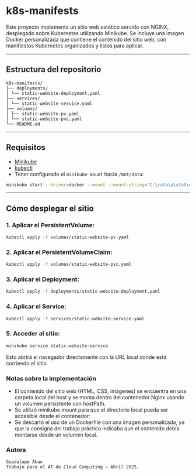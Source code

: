 # k8s-manifests


Este proyecto implementa un sitio web estático servido con NGINX, desplegado sobre Kubernetes utilizando Minikube. 
Se incluye una imagen Docker personalizada que contiene el contenido del sitio web, con manifiestos Kubernetes organizados y listos para aplicar.

---

##  Estructura del repositorio

```
k8s-manifests/
├── deployments/
│ └── static-website-deployment.yaml
├── services/
│ └── static-website-service.yaml
├── volumes/
│ ├── static-website-pv.yaml
│ └── static-website-pvc.yaml
└── README.md
```

---

##  Requisitos

- [Minikube](https://minikube.sigs.k8s.io/docs/start/)
- [kubectl](https://kubernetes.io/docs/tasks/tools/)
- Tener configurado el `minikube mount` hacia `/mnt/data`:

```bash
minikube start --driver=docker --mount --mount-string="C:\ruta\a\static-website:/mnt/data"
```

---

##  Cómo desplegar el sitio

### 1. Aplicar el PersistentVolume:

```bash
kubectl apply -f volumes/static-website-pv.yaml
```

### 2. Aplicar el PersistentVolumeClaim:

```bash
kubectl apply -f volumes/static-website-pvc.yaml

```

### 3. Aplicar el Deployment:
```bash
kubectl apply -f deployments/static-website-deployment.yaml
```

### 4. Aplicar el Service:
```bash
kubectl apply -f services/static-website-service.yaml
```

### 5. Acceder al sitio:
```bash
minikube service static-website-service

```
Esto abrirá el navegador directamente con la URL local donde está corriendo el sitio.

### Notas sobre la implementación
- El contenido del sitio web (HTML, CSS, imágenes) se encuentra en una carpeta local del host y se monta dentro del contenedor Nginx usando un volumen persistente con hostPath.
- Se utilizó minikube mount para que el directorio local pueda ser accesible desde el contenedor:
- Se descartó el uso de un Dockerfile con una imagen personalizada, ya que la consigna del trabajo práctico indicaba que el contenido debía montarse desde un volumen local.

 ### Autora
    Guadalupe Aban
    Trabajo para el AT de Cloud Computing – Abril 2025.





